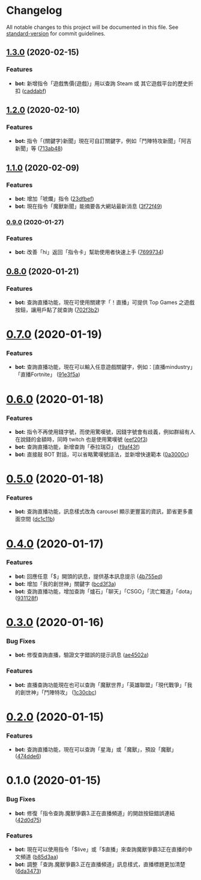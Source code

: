 # Changelog

All notable changes to this project will be documented in this file. See [standard-version](https://github.com/conventional-changelog/standard-version) for commit guidelines.

## [1.3.0](https://github.com/hilezi/life/compare/v1.2.0...v1.3.0) (2020-02-15)


### Features

* **bot:** 新增指令「遊戲售價{遊戲}」用以查詢 Steam 或 其它遊戲平台的歷史折扣 ([caddabf](https://github.com/hilezi/life/commit/caddabf16e4c192e0f6ceab38f2154a33fea6568))

## [1.2.0](https://github.com/hilezi/life/compare/v0.9.0...v1.2.0) (2020-02-10)


### Features

* **bot:** 指令「{關鍵字}新聞」現在可自訂關鍵字，例如「鬥陣特攻新聞」「阿吉新聞」等 ([713ab48](https://github.com/hilezi/life/commit/713ab48d5ff81b8676c4081dfb9058dceda396ea))

## [1.1.0](https://github.com/hilezi/life/compare/v0.9.0...v1.1.0) (2020-02-09)


### Features

* **bot:** 增加「唬爛」指令 ([23dfbef](https://github.com/hilezi/life/commit/23dfbef8edd1e6054bfb46644dcba66d86c1f105))
* **bot:** 現在指令「魔獸新聞」能摘要各大網站最新消息 ([3f72f49](https://github.com/hilezi/life/commit/3f72f4923da76466238f030dc8aca1aa3f3566cd))

### [0.9.0](https://github.com/hilezi/life/compare/v0.8.0...v0.9.0) (2020-01-27)


### Features

* **bot:** 改善「hi」返回「指令卡」幫助使用者快速上手 ([7699734](https://github.com/hilezi/life/commit/769973461ddd152598b6df32dabe65c7546b1414))

## [0.8.0](https://github.com/hilezi/life/compare/v0.7.0...v0.8.0) (2020-01-21)


### Features

* **bot:** 查詢直播功能，現在可使用關建字「！直播」可提供 Top Games 之遊戲按鈕，讓用戶點了就查詢 ([702f3b2](https://github.com/hilezi/life/commit/702f3b23ccce67c47ab226e8c6e5344b53dfe727))

# [0.7.0](https://github.com/hilezi/life/compare/v0.6.0...v0.7.0) (2020-01-19)


### Features

* **bot:** 查詢直播功能，現在可以輸入任意遊戲關鍵字，例如：[直播mindustry」「直播Fortnite」 ([91e3f5a](https://github.com/hilezi/life/commit/91e3f5a244bd953dee371d7a4908f8230a0c8508))



# [0.6.0](https://github.com/hilezi/life/compare/v0.5.0...v0.6.0) (2020-01-18)


### Features

* **bot:** 指令不再使用錢字號，而使用驚嘆號，因錢字號會有歧義，例如群組有人在說錢的金額時，同時 twitch 也是使用驚嘆號 ([eef20f3](https://github.com/hilezi/life/commit/eef20f3d00a80a20fb72e3503c229f55ea0edebe))
* **bot:** 查詢直播功能，新增查詢「泰拉瑞亞」 ([f9af43f](https://github.com/hilezi/life/commit/f9af43fab5065ba3e6167b204f64edc1af9268a4))
* **bot:** 直接敲 BOT 對話，可以省略驚嘆號語法，並新增快速範本 ([0a3000c](https://github.com/hilezi/life/commit/0a3000c7c852bf3ecc2f70cc4f8bb28da258282e))



# [0.5.0](https://github.com/hilezi/life/compare/v0.4.0...v0.5.0) (2020-01-18)


### Features

* **bot:** 查詢直播功能，訊息樣式改為 carousel 顯示更豐富的資訊，節省更多畫面空間 ([dc1c11b](https://github.com/hilezi/life/commit/dc1c11bb1f2e400e19549ff8a7d41175411eec2e))



# [0.4.0](https://github.com/hilezi/life/compare/v0.3.0...v0.4.0) (2020-01-17)


### Features

* **bot:** 回應任意「\$」開頭的訊息，提供基本訊息提示 ([4b755ed](https://github.com/hilezi/life/commit/4b755ed04bcb50d538964f50fb63226a1986e0eb))
* **bot:** 增加「我的創世神」關鍵字 ([bcd3f3a](https://github.com/hilezi/life/commit/bcd3f3ab0be256895bfbcd675ffea336c36094eb))
* **bot:** 查詢直播功能，增加查詢「爐石」「聊天」「CSGO」「流亡黯道」「dota」 ([931128f](https://github.com/hilezi/life/commit/931128f11e19293124bbde8c16e09769000830cb))



# [0.3.0](https://github.com/hilezi/life/compare/v0.2.0...v0.3.0) (2020-01-16)


### Bug Fixes

* **bot:** 修復查詢直播，驗證文字錯誤的提示訊息 ([ae4502a](https://github.com/hilezi/life/commit/ae4502a33dd493d0bd1ca3b6f412dafabd7d5028))


### Features

* **bot:** 直播查詢功能現在也可以查詢「魔獸世界」「英雄聯盟」「現代戰爭」「我的創世神」「鬥陣特攻」 ([1c30cbc](https://github.com/hilezi/life/commit/1c30cbc84876d33658943350dc07d06c82d597b4))



# [0.2.0](https://github.com/hilezi/life/compare/v0.1.0...v0.2.0) (2020-01-15)


### Features

* **bot:** 查詢直播功能，現在可以查詢「星海」或「魔獸」，預設「魔獸」 ([474dde6](https://github.com/hilezi/life/commit/474dde6ec35cc08d57e3ac58d254d47f37b0f98c))



# 0.1.0 (2020-01-15)


### Bug Fixes

* **bot:** 修復「指令查詢.魔獸爭霸3.正在直播頻道」的開啟按鈕錯誤連結 ([42d0d75](https://github.com/hilezi/life/commit/42d0d75))


### Features

* **bot:** 現在可以使用指令「\$live」或「\$直播」來查詢魔獸爭霸3正在直播的中文頻道 ([b85d3aa](https://github.com/hilezi/life/commit/b85d3aa))
* **bot:** 調整「查詢.魔獸爭霸3.正在直播頻道」訊息樣式，直播標題更加清楚 ([6da3473](https://github.com/hilezi/life/commit/6da3473))
